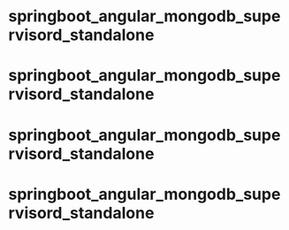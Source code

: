# springboot_angular_mongodb_supervisord_standalone
# springboot_angular_mongodb_supervisord_standalone
# springboot_angular_mongodb_supervisord_standalone
# springboot_angular_mongodb_supervisord_standalone
